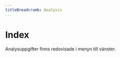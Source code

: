 ```yaml
---
titleBreadcrumb: Analysis
...
```

Index
===============================

Analysuppgifter finns redovisade i menyn till vänster.
